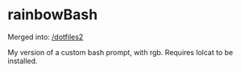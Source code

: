 # rainbowBash
Merged into: [/dotfiles2](https://github.com/ulrich-barnstedt/dotfiles2)

My version of a custom bash prompt, with rgb. Requires lolcat to be installed.


